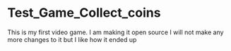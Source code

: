 # Test_Game_Collect_coins
This is my first video game. 
I am making it open source
I will not make any more changes to it but I like how it ended up
